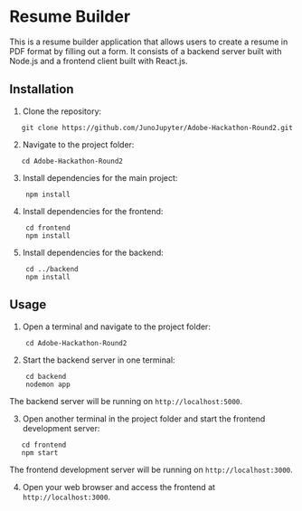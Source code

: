 # Resume Builder

This is a resume builder application that allows users to create a resume in PDF format by filling out a form. It consists of a backend server built with Node.js and a frontend client built with React.js.

## Installation

1. Clone the repository: 

```shell
   git clone https://github.com/JunoJupyter/Adobe-Hackathon-Round2.git
```

2. Navigate to the project folder:

```shell
   cd Adobe-Hackathon-Round2
```

3. Install dependencies for the main project:

```shell
    npm install
```

4. Install dependencies for the frontend:

```shell
    cd frontend
    npm install
```

5. Install dependencies for the backend:

```shell
    cd ../backend
    npm install
```


## Usage

1. Open a terminal and navigate to the project folder:

```shell
    cd Adobe-Hackathon-Round2
```

2. Start the backend server in one terminal:

```shell
    cd backend
    nodemon app
```

The backend server will be running on `http://localhost:5000`.

3. Open another terminal in the project folder and start the frontend development server:

```shell
   cd frontend
   npm start
```

The frontend development server will be running on `http://localhost:3000`.

4. Open your web browser and access the frontend at `http://localhost:3000`.